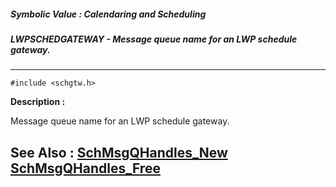 ##### Symbolic Value : Calendaring and Scheduling
##### LWPSCHEDGATEWAY - Message queue name for an LWP schedule gateway.
---
```
#include <schgtw.h>
```
**Description :**

Message queue name for an LWP schedule gateway.

**See Also :**
[SchMsgQHandles_New](/reference/Func/SchMsgQHandles_New)
[SchMsgQHandles_Free](/reference/Func/SchMsgQHandles_Free)
---

